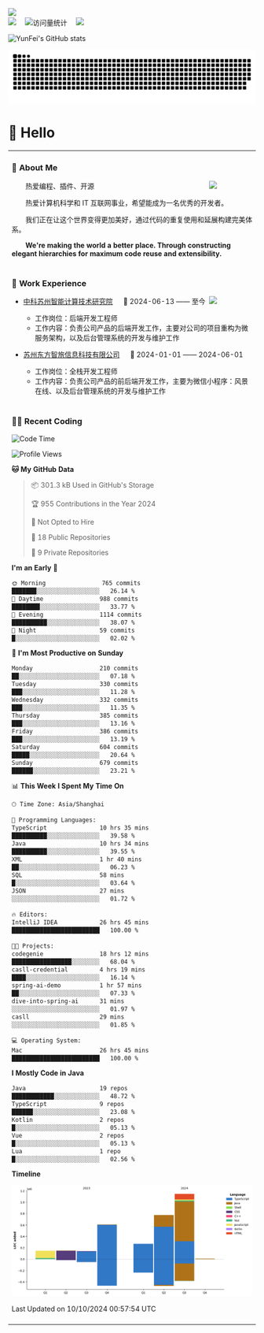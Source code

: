   <!-- dynamic typing effect 动态打字效果 -->
  <div>
    <a href="http://yunfei.plus">
      <img src="https://readme-typing-svg.demolab.com?font=Fira+Code&pause=1000&width=435&lines=console.log(%22Hello%2C%20World%22);祝您今天愉快!&center=true&size=27" />
    </a>
  </div>

  <div>
    <a href="http://yunfei.plus/"><img src="https://img.shields.io/badge/Website-博客-8c36db" /></a>&emsp;
    <!-- visitor -->
    <img src="https://komarev.com/ghpvc/?username=yunfeidog&label=Views&color=orange&style=flat" alt="访问量统计" />&emsp;
    <!-- wakatime -->    
    <a href="https://wakatime.com/@yunfeidog"><img src="https://wakatime.com/badge/user/42d0678c-368b-448b-9a77-5d21c5b55352.svg" /></a>
  </div>

![YunFei's GitHub stats](https://github-readme-stats.vercel.app/api?username=yunfeidog)

![snake](./dist/github-contribution-grid-snake.svg)

#  🙋 Hello

<table>


<tr><td>

### 🤺 About Me

<img align="right" width="88" src="https://cdn.jsdelivr.net/gh/yunfeidog/yunfeidog/assets/images/jobs.png" />

<p>&emsp;&emsp;热爱编程、插件、开源</p>
<p>&emsp;&emsp;热爱计算机科学和 IT 互联网事业，希望能成为一名优秀的开发者。</p>
<p>&emsp;&emsp;我们正在让这个世界变得更加美好，通过代码的重复使用和延展构建完美体系。</p>
<p>&emsp;&emsp;<strong>We're making the world a better place. Through constructing elegant hierarchies for maximum code reuse and extensibility.</strong></p>

</td></tr> 

<tr><td>

### 🏢 Work Experience

<img align="right" width="88" src="https://cdn.jsdelivr.net/gh/yunfeidog/yunfeidog/assets/images/yuanze.png" />

- [中科苏州智能计算技术研究院](http://iict.ac.cn/sy) &emsp; 📌 2024-06-13 —— 至今

  - 工作岗位：后端开发工程师
  - 工作内容：负责公司产品的后端开发工作，主要对公司的项目重构为微服务架构，以及后台管理系统的开发与维护工作

- [苏州东方智旅信息科技有限公司](http://www.leyoobao.com/) &emsp; 📌 2024-01-01 —— 2024-06-01

    - 工作岗位：全栈开发工程师
    - 工作内容：负责公司产品的前后端开发工作，主要为微信小程序：风景在线、以及后台管理系统的开发与维护工作


</td></tr>

<tr><td>

### 👩‍💻 Recent Coding
<!--START_SECTION:waka-->
![Code Time](http://img.shields.io/badge/Code%20Time-1%2C846%20hrs%2034%20mins-blue)

![Profile Views](http://img.shields.io/badge/Profile%20Views-3-blue)

**🐱 My GitHub Data** 

> 📦 301.3 kB Used in GitHub's Storage 
 > 
> 🏆 955 Contributions in the Year 2024
 > 
> 🚫 Not Opted to Hire
 > 
> 📜 18 Public Repositories 
 > 
> 🔑 9 Private Repositories 
 > 
**I'm an Early 🐤** 

```text
🌞 Morning                765 commits         ███████░░░░░░░░░░░░░░░░░░   26.14 % 
🌆 Daytime                988 commits         ████████░░░░░░░░░░░░░░░░░   33.77 % 
🌃 Evening                1114 commits        ██████████░░░░░░░░░░░░░░░   38.07 % 
🌙 Night                  59 commits          █░░░░░░░░░░░░░░░░░░░░░░░░   02.02 % 
```
📅 **I'm Most Productive on Sunday** 

```text
Monday                   210 commits         ██░░░░░░░░░░░░░░░░░░░░░░░   07.18 % 
Tuesday                  330 commits         ███░░░░░░░░░░░░░░░░░░░░░░   11.28 % 
Wednesday                332 commits         ███░░░░░░░░░░░░░░░░░░░░░░   11.35 % 
Thursday                 385 commits         ███░░░░░░░░░░░░░░░░░░░░░░   13.16 % 
Friday                   386 commits         ███░░░░░░░░░░░░░░░░░░░░░░   13.19 % 
Saturday                 604 commits         █████░░░░░░░░░░░░░░░░░░░░   20.64 % 
Sunday                   679 commits         ██████░░░░░░░░░░░░░░░░░░░   23.21 % 
```


📊 **This Week I Spent My Time On** 

```text
🕑︎ Time Zone: Asia/Shanghai

💬 Programming Languages: 
TypeScript               10 hrs 35 mins      ██████████░░░░░░░░░░░░░░░   39.58 % 
Java                     10 hrs 34 mins      ██████████░░░░░░░░░░░░░░░   39.55 % 
XML                      1 hr 40 mins        ██░░░░░░░░░░░░░░░░░░░░░░░   06.23 % 
SQL                      58 mins             █░░░░░░░░░░░░░░░░░░░░░░░░   03.64 % 
JSON                     27 mins             ░░░░░░░░░░░░░░░░░░░░░░░░░   01.72 % 

🔥 Editors: 
IntelliJ IDEA            26 hrs 45 mins      █████████████████████████   100.00 % 

🐱‍💻 Projects: 
codegenie                18 hrs 12 mins      █████████████████░░░░░░░░   68.04 % 
casll-credential         4 hrs 19 mins       ████░░░░░░░░░░░░░░░░░░░░░   16.14 % 
spring-ai-demo           1 hr 57 mins        ██░░░░░░░░░░░░░░░░░░░░░░░   07.33 % 
dive-into-spring-ai      31 mins             ░░░░░░░░░░░░░░░░░░░░░░░░░   01.97 % 
casll                    29 mins             ░░░░░░░░░░░░░░░░░░░░░░░░░   01.85 % 

💻 Operating System: 
Mac                      26 hrs 45 mins      █████████████████████████   100.00 % 
```

**I Mostly Code in Java** 

```text
Java                     19 repos            ████████████░░░░░░░░░░░░░   48.72 % 
TypeScript               9 repos             ██████░░░░░░░░░░░░░░░░░░░   23.08 % 
Kotlin                   2 repos             █░░░░░░░░░░░░░░░░░░░░░░░░   05.13 % 
Vue                      2 repos             █░░░░░░░░░░░░░░░░░░░░░░░░   05.13 % 
Lua                      1 repo              █░░░░░░░░░░░░░░░░░░░░░░░░   02.56 % 
```



**Timeline**

![Lines of Code chart](https://raw.githubusercontent.com/yunfeidog/yunfeidog/main/assets/bar_graph.png)


 Last Updated on 10/10/2024 00:57:54 UTC
<!--END_SECTION:waka-->

</td></tr>




<tr><td>

